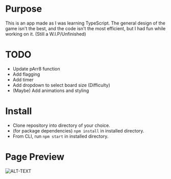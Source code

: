 # Purpose
This is an app made as I was learning TypeScript. The general design of the game isn't the best, and the code isn't the most efficient, but I had fun while working on it. (Still a W.I.P/Unfinished)

# TODO
- Update pArr8 function
- Add flagging
- Add timer
- Add dropdown to select board size (Difficulty)
- (Maybe) Add animations and styling

# Install
- Clone repository into directory of your choice.
- (for package dependencies) ``` npm install ``` in installed  directory.
- From CLI, run ``` npm start ``` in installed directory.

# Page Preview
![ALT-TEXT](https://i.imgur.com/8ehJRlm.gif)
